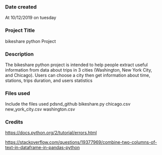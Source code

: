 ### Date created
At 10/12/2019
on tuesday

### Project Title
bikeshare python Project

### Description
The bikeshare python project is intended to help people extract useful information from data about trips in 3 cities (Washington, New York City, and Chicago).
Users can choose a city then get information about time, stations, trips duration, and users statistics

### Files used
Include the files used
pdsnd_github
bikeshare.py
chicago.csv
new_york_city.csv
washington.csv

### Credits
https://docs.python.org/2/tutorial/errors.html

https://stackoverflow.com/questions/19377969/combine-two-columns-of-text-in-dataframe-in-pandas-python
